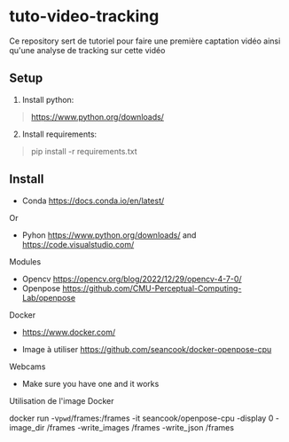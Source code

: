 # tuto-video-tracking

Ce repository sert de tutoriel pour faire une première captation vidéo ainsi qu'une analyse de tracking sur cette vidéo


## Setup

1. Install python:
> https://www.python.org/downloads/

2. Install requirements:

> pip install -r requirements.txt

## Install

- Conda https://docs.conda.io/en/latest/ 

Or

- Pyhon https://www.python.org/downloads/ and https://code.visualstudio.com/

Modules 

- Opencv https://opencv.org/blog/2022/12/29/opencv-4-7-0/
- Openpose https://github.com/CMU-Perceptual-Computing-Lab/openpose

Docker

- https://www.docker.com/

- Image à utiliser https://github.com/seancook/docker-openpose-cpu

Webcams

- Make sure you have one and it works


Utilisation de l'image Docker

docker run -v`pwd`/frames:/frames -it seancook/openpose-cpu -display 0 -image_dir /frames -write_images /frames -write_json /frames